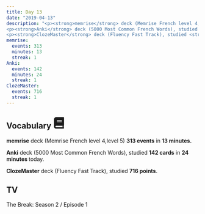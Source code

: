 ```yaml
---
title: Day 13
date: "2019-04-13"
description: "<p><strong>memrise</strong> deck (Memrise French level 4,level 5) <strong>313 events</strong> in <strong>13 minutes.</strong></p>
<p><strong>Anki</strong> deck (5000 Most Common French Words), studied <strong>142 cards</strong> in <strong>24 minutes </strong>today.</p>
<p><strong>ClozeMaster</strong> deck (Fluency Fast Track), studied <strong>716 points</strong>.</p>"
memrise: 
  events: 313
  minutes: 13
  streak: 1
Anki:
  events: 142
  minutes: 24
  streak: 1
ClozeMaster:
  events: 716
  streak: 1
---
```


<h2>Vocabulary <svg height="30" width="30" aria-hidden="true" focusable="false" data-prefix="fas" data-icon="book" class="svg-inline--fa fa-book fa-w-14" role="img" xmlns="http://www.w3.org/2000/svg" viewBox="0 0 448 512"><path fill="currentColor" d="M448 360V24c0-13.3-10.7-24-24-24H96C43 0 0 43 0 96v320c0 53 43 96 96 96h328c13.3 0 24-10.7 24-24v-16c0-7.5-3.5-14.3-8.9-18.7-4.2-15.4-4.2-59.3 0-74.7 5.4-4.3 8.9-11.1 8.9-18.6zM128 134c0-3.3 2.7-6 6-6h212c3.3 0 6 2.7 6 6v20c0 3.3-2.7 6-6 6H134c-3.3 0-6-2.7-6-6v-20zm0 64c0-3.3 2.7-6 6-6h212c3.3 0 6 2.7 6 6v20c0 3.3-2.7 6-6 6H134c-3.3 0-6-2.7-6-6v-20zm253.4 250H96c-17.7 0-32-14.3-32-32 0-17.6 14.4-32 32-32h285.4c-1.9 17.1-1.9 46.9 0 64z"></path></svg></h2>
<p><strong>memrise</strong> deck (Memrise French level 4,level 5) <strong>313 events</strong> in <strong>13 minutes.</strong></p>
<p><strong>Anki</strong> deck (5000 Most Common French Words), studied <strong>142 cards</strong> in <strong>24 minutes </strong>today.</p>
<p><strong>ClozeMaster</strong> deck (Fluency Fast Track), studied <strong>716 points</strong>.</p>

<h2>TV</h2>
The Break: Season 2 / Episode 1
